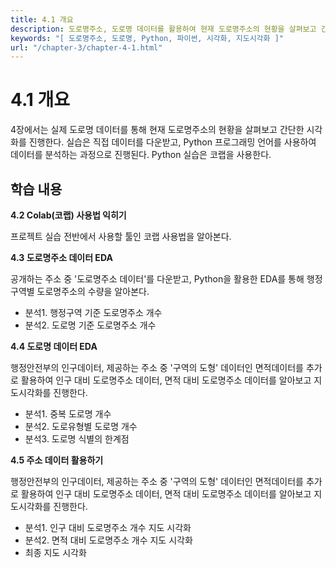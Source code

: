 ```yaml
---
title: 4.1 개요
description: 도로명주소, 도로명 데이터를 활용하여 현재 도로명주소의 현황을 살펴보고 간단한 시각화를 진행한다.
keywords: "[ 도로명주소, 도로명, Python, 파이썬, 시각화, 지도시각화 ]"
url: "/chapter-3/chapter-4-1.html"
---
```


# 4.1 개요

4장에서는 실제 도로명 데이터를 통해 현재 도로명주소의 현황을 살펴보고 간단한 시각화를 진행한다. 실습은 직접 데이터를 다운받고, Python 프로그래밍 언어를 사용하여 데이터를 분석하는 과정으로 진행된다. Python 실습은 코랩을 사용한다.

## 학습 내용

**4.2 Colab(코랩) 사용법 익히기**

프로젝트 실습 전반에서 사용할 툴인 코랩 사용법을 알아본다.

**4.3 도로명주소 데이터 EDA**

공개하는 주소 중 '도로명주소 데이터'를 다운받고, Python을 활용한 EDA를 통해 행정구역별 도로명주소의 수량을 알아본다.

- 분석1. 행정구역 기준 도로명주소 개수
- 분석2. 도로명 기준 도로명주소 개수

**4.4 도로명 데이터 EDA**

행정안전부의 인구데이터, 제공하는 주소 중 '구역의 도형' 데이터인 면적데이터를 추가로 활용하여 인구 대비 도로명주소 데이터, 면적 대비 도로명주소 데이터를 알아보고 지도시각화를 진행한다.

- 분석1. 중복 도로명 개수
- 분석2. 도로유형별 도로명 개수
- 분석3. 도로명 식별의 한계점

**4.5 주소 데이터 활용하기**

행정안전부의 인구데이터, 제공하는 주소 중 '구역의 도형' 데이터인 면적데이터를 추가로 활용하여 인구 대비 도로명주소 데이터, 면적 대비 도로명주소 데이터를 알아보고 지도시각화를 진행한다.

- 분석1. 인구 대비 도로명주소 개수 지도 시각화
- 분석2. 면적 대비 도로명주소 개수 지도 시각화
- 최종 지도 시각화
